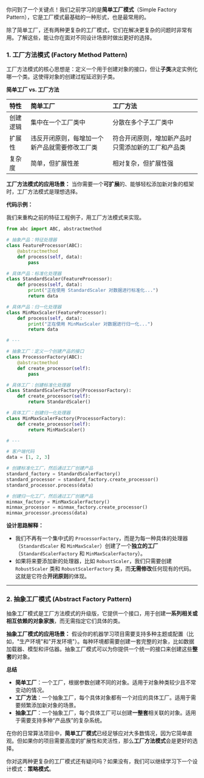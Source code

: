 你问到了一个关键点！我们之前学习的是**简单工厂模式**（Simple Factory Pattern），它是工厂模式最基础的一种形式，也是最常用的。

除了简单工厂，还有两种更复杂的工厂模式，它们在解决更复杂的问题时非常有用。了解这些，能让你在面对不同设计场景时做出更好的选择。

### 1\. 工厂方法模式 (Factory Method Pattern)

工厂方法模式的核心思想是：定义一个用于创建对象的接口，但让**子类**决定实例化哪一个类。这使得对象的创建过程延迟到子类。

**简单工厂 vs. 工厂方法**

| 特性 | 简单工厂 | 工厂方法 |
| :--- | :--- | :--- |
| 创建逻辑 | 集中在一个工厂类中 | 分散在多个子工厂类中 |
| 扩展性 | 违反开闭原则，每增加一个新产品就需要修改工厂类 | 符合开闭原则，增加新产品时只需添加新的工厂和产品类 |
| 复杂度 | 简单，但扩展性差 | 相对复杂，但扩展性强 |

**工厂方法模式的应用场景：**
当你需要一个**可扩展**的、能够轻松添加新对象的框架时，工厂方法模式是理想选择。

**代码示例：**

我们来重构之前的特征工程例子，用工厂方法模式来实现。

```python
from abc import ABC, abstractmethod

# 抽象产品：特征处理器
class FeatureProcessor(ABC):
    @abstractmethod
    def process(self, data):
        pass

# 具体产品：标准化处理器
class StandardScaler(FeatureProcessor):
    def process(self, data):
        print("正在使用 StandardScaler 对数据进行标准化...")
        return data

# 具体产品：归一化处理器
class MinMaxScaler(FeatureProcessor):
    def process(self, data):
        print("正在使用 MinMaxScaler 对数据进行归一化...")
        return data

# ---

# 抽象工厂：定义一个创建产品的接口
class ProcessorFactory(ABC):
    @abstractmethod
    def create_processor(self):
        pass

# 具体工厂：创建标准化处理器
class StandardScalerFactory(ProcessorFactory):
    def create_processor(self):
        return StandardScaler()

# 具体工厂：创建归一化处理器
class MinMaxScalerFactory(ProcessorFactory):
    def create_processor(self):
        return MinMaxScaler()

# ---

# 客户端代码
data = [1, 2, 3]

# 创建标准化工厂，然后通过工厂创建产品
standard_factory = StandardScalerFactory()
standard_processor = standard_factory.create_processor()
standard_processor.process(data)

# 创建归一化工厂，然后通过工厂创建产品
minmax_factory = MinMaxScalerFactory()
minmax_processor = minmax_factory.create_processor()
minmax_processor.process(data)
```

**设计思路解释：**

  * 我们不再有一个集中式的 `ProcessorFactory`，而是为每一种具体的处理器（`StandardScaler` 和 `MinMaxScaler`）创建了一个**独立的工厂**（`StandardScalerFactory` 和 `MinMaxScalerFactory`）。
  * 如果将来要添加新的处理器，比如 `RobustScaler`，我们只需要创建 `RobustScaler` 类和 `RobustScalerFactory` 类，而**无需修改**任何现有的代码。这就是它符合**开闭原则**的体现。

-----

### 2\. 抽象工厂模式 (Abstract Factory Pattern)

抽象工厂模式是工厂方法模式的升级版，它提供一个接口，用于创建**一系列相关或相互依赖的对象家族**，而无需指定它们具体的类。

**抽象工厂模式的应用场景：**
假设你的机器学习项目需要支持多种主题或配置（比如，"生产环境"和"开发环境"）。每种环境都需要创建一套完整的对象，比如数据加载器、模型和评估器。抽象工厂模式可以为你提供一个统一的接口来创建这些**整套**的对象。

**总结**

  * **简单工厂**：一个工厂，根据参数创建不同的对象。适用于对象种类较少且不常变动的情况。
  * **工厂方法**：一个抽象工厂，每个具体对象都有一个对应的具体工厂。适用于需要频繁添加新对象的场景。
  * **抽象工厂**：一个抽象工厂，每个具体工厂可以创建**一整套**相关联的对象。适用于需要支持多种“产品族”的复杂系统。

在你的日常算法项目中，**简单工厂模式**已经足够应对大多数情况，因为它简单直观。但如果你的项目需要高度的扩展性和灵活性，那么**工厂方法模式**会是更好的选择。

你对这两种更复杂的工厂模式还有疑问吗？如果没有，我们可以继续学习下一个设计模式：**策略模式**。